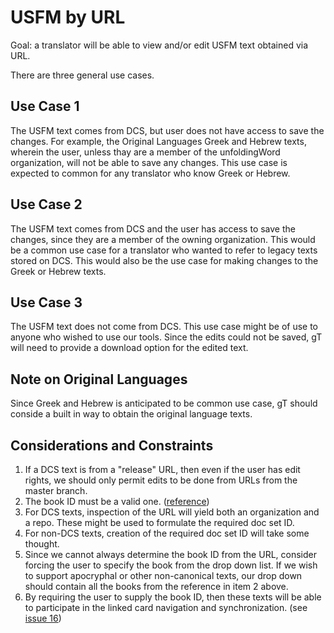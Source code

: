 # USFM by URL

Goal: a translator will be able to view and/or edit USFM text obtained via URL.

There are three general use cases.

## Use Case 1

The USFM text comes from DCS, but user does not have access to save the changes. For example, the Original Languages Greek and Hebrew texts, wherein the user, unless thay are a member of the unfoldingWord organization, will not be able to save any changes. This use case is expected to common for any translator who know Greek or Hebrew.

## Use Case 2

The USFM text comes from DCS and the user has access to save the changes, since they are a member of the owning organization. This would be a common use case for a translator who wanted to refer to legacy texts stored on DCS. This would also be the use case for making changes to the Greek or Hebrew texts.

## Use Case 3

The USFM text does not come from DCS. This use case might be of use to anyone who wished to use our tools. Since the edits could not be saved, gT will need to provide a download option for the edited text.

## Note on Original Languages

Since Greek and Hebrew is anticipated to be common use case, gT should conside a built in way to obtain the original language texts. 

## Considerations and Constraints

1. If a DCS text is from a "release" URL, then even if the user has edit rights, we should only permit edits to be done from URLs from the master branch.
2. The book ID must be a valid one. ([reference](https://github.com/Copenhagen-Alliance/versification-specification/blob/master/versification-mappings/standard-mappings/eng.json))
3. For DCS texts, inspection of the URL will yield both an organization and a repo. These might be used to formulate the required doc set ID.
4. For non-DCS texts, creation of the required doc set ID will take some thought.
5. Since we cannot always determine the book ID from the URL, consider forcing the user to specify the book from the drop down list. If we wish to support apocryphal or other non-canonical texts, our drop down should contain all the books from the reference in item 2 above. 
6. By requiring the user to supply the book ID, then these texts will be able to participate in the linked card navigation and synchronization. (see [issue 16](https://github.com/unfoldingWord/gateway-translate/issues/16))

